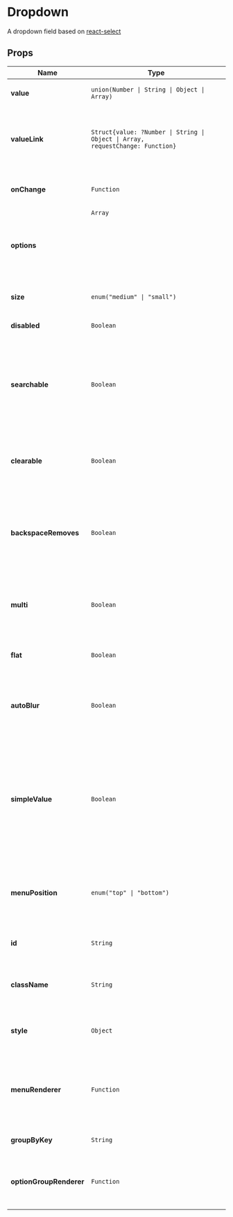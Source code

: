 # Dropdown

A dropdown field based on [react-select](https://github.com/JedWatson/react-select)

## Props
|Name|Type|Default|Description|
|----|----|-------|-----------|
| **value** | <code>union(Number &#124; String &#124; Object &#124; Array<Object>)</code> |  | *optional*. Selected value |
| **valueLink** | <code>Struct{value: ?Number &#124; String &#124; Object &#124; Array<Object>, requestChange: Function}</code> |  | *optional*. Defines actions to be taken when a particular value is selected |
| **onChange** | <code>Function</code> |  | *optional*. Called when value is changed |
| **options** | <code>Array<Object></code> |  | **required**. Available options |
| **size** | <code>enum("medium" &#124; "small")</code> | <code>"medium"</code> | **required**. Medium &#124; small |
| **disabled** | <code>Boolean</code> | <code>false</code> | *optional*. True if disabled |
| **searchable** | <code>Boolean</code> | <code>false</code> | *optional*. True if it should be possible to search the desired value by writing into the dropdown |
| **clearable** | <code>Boolean</code> | <code>false</code> | *optional*. True if it should be possible to reset the selected value |
| **backspaceRemoves** | <code>Boolean</code> |  | *optional*. Whether pressing backspace removes the last item when there is no input value |
| **multi** | <code>Boolean</code> | <code>false</code> | *optional*. True if it should be possible to select multiple values |
| **flat** | <code>Boolean</code> | <code>false</code> | *optional*. Whether it should have a flat style |
| **autoBlur** | <code>Boolean</code> | <code>true</code> | *optional*. Whether it should blur automatically when the user selects a value |
| **simpleValue** | <code>Boolean</code> | <code>true</code> | *optional*. If true, selected values will be passed to onChange as comma-separated string of values (eg "1,2,3") instead of array of objects |
| **menuPosition** | <code>enum("top" &#124; "bottom")</code> | <code>"bottom"</code> | **required**. Whether the menu should be rendered on top or bottom when it's open |
| **id** | <code>String</code> |  | *optional*. Custom `id` for wrapper element |
| **className** | <code>String</code> |  | *optional*. Additional `className` for wrapper element |
| **style** | <code>Object</code> |  | *optional*. Inline-style overrides for wrapper element |
| **menuRenderer** | <code>Function</code> |  | *optional*. The function that can be used to override the default drop-down list of options |
| **groupByKey** | <code>String</code> | <code>"optionGroup"</code> | *optional*. The field name to group by |
| **optionGroupRenderer** | <code>Function</code> | <code>"defaultOptionGroupRenderer"</code> | *optional*. The function that gets used to render the content of an option group |